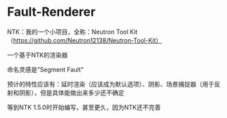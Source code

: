 # Fault-Renderer

NTK：我的一个小项目，全称：Neutron Tool Kit（https://github.com/Neutron12138/Neutron-Tool-Kit）

一个基于NTK的渲染器

命名灵感是"Segment Fault"

预计的特性应该有：延时渲染（应该成为默认选项）、阴影、场景捕捉器（用于反射和阴影），但是具体能做出来多少还不确定

等到NTK 1.5.0时开始编写，甚至更久，因为NTK还不完善
